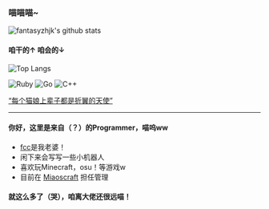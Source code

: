 ### 喵喵喵~

![fantasyzhjk's github stats](https://github-readme-stats.vercel.app/api?username=fantasyzhjk&show_icons=true&count_private=true&include_all_commits=true&bg_color=30,e96443,904e95&title_color=fff&text_color=fff)

#### 咱干的↑ 咱会的↓


![Top Langs](https://github-readme-stats.vercel.app/api/top-langs/?username=fantasyzhjk&layout=compact&bg_color=30,e96443,904e95&title_color=fff&text_color=fff)

![Ruby](https://img.shields.io/badge/-Ruby-CC342D?style=flat-square&logo=Ruby&labelColor=CC342D&logoColor=fff)
![Go](https://img.shields.io/badge/-Go-00ADD8?style=flat-square&logo=Go&labelColor=00ADD8&logoColor=fff)
![C++](https://img.shields.io/badge/-C++-888?style=flat-square)

[“每个猫娘上辈子都是折翼的天使”](https://fantasyzhjk.top)

----

#### 你好，这里是来自（？）的Programmer，喵呜ww

- [fcc](https://github.com/Amazefcc233)是我老婆！
- 闲下来会写写一些小机器人
- 喜欢玩Minecraft，osu！等游戏w
- 目前在 [Miaoscraft](https://miaoscraft.cn/) 担任管理

#### 就这么多了（哭），咱离大佬还很远喵！
